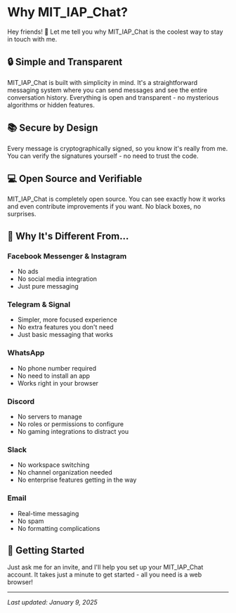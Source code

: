 # Why MIT_IAP_Chat?

Hey friends! 👋 Let me tell you why MIT_IAP_Chat is the coolest way to stay in touch with me.

## 🔒 Simple and Transparent
MIT_IAP_Chat is built with simplicity in mind. It's a straightforward messaging system where you can send messages and see the entire conversation history. Everything is open and transparent - no mysterious algorithms or hidden features.

## 📚 Secure by Design
Every message is cryptographically signed, so you know it's really from me. You can verify the signatures yourself - no need to trust the code.

## 💻 Open Source and Verifiable
MIT_IAP_Chat is completely open source. You can see exactly how it works and even contribute improvements if you want. No black boxes, no surprises.

## 🌟 Why It's Different From...

### Facebook Messenger & Instagram
- No ads
- No social media integration
- Just pure messaging

### Telegram & Signal
- Simpler, more focused experience
- No extra features you don't need
- Just basic messaging that works

### WhatsApp
- No phone number required
- No need to install an app
- Works right in your browser

### Discord
- No servers to manage
- No roles or permissions to configure
- No gaming integrations to distract you

### Slack
- No workspace switching
- No channel organization needed
- No enterprise features getting in the way

### Email
- Real-time messaging
- No spam
- No formatting complications

## 🚀 Getting Started
Just ask me for an invite, and I'll help you set up your MIT_IAP_Chat account. It takes just a minute to get started - all you need is a web browser!

---
*Last updated: January 9, 2025*
